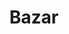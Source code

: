 ---
title: "Bazar"
url: /ciudad-satelite/bazar-avenida-alfredo-sanjines/
shop: tienda de variedades
---